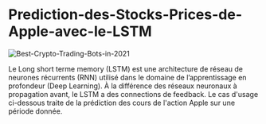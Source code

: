 # Prediction-des-Stocks-Prices-de-Apple-avec-le-LSTM

![Best-Crypto-Trading-Bots-in-2021](https://user-images.githubusercontent.com/101726242/164428368-092f9d08-f70d-4d8e-9d8d-34c5f9f2991b.jpg)


Le Long short terme memory (LSTM) est une architecture de réseau de neurones récurrents (RNN) utilisé dans le domaine de l’apprentissage en profondeur (Deep Learning). À la différence des réseaux neuronaux à propagation avant, le LSTM a des connections de feedback. Le cas d'usage ci-dessous traite de la prédiction des cours de l'action Apple sur une période donnée.
